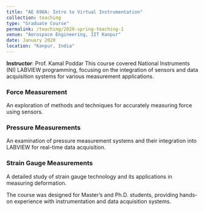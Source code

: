 ```yaml
---
title: "AE 698A: Intro to Virtual Instrumentation"
collection: teaching
type: "Graduate Course"
permalink: /teaching/2020-spring-teaching-1
venue: "Aerospace Engineering, IIT Kanpur"
date: January 2020
location: "Kanpur, India"
---
```


**Instructor**: Prof. Kamal Poddar
This course covered National Instruments (NI) LABVIEW programming, focusing on the integration of sensors and data acquisition systems for various measurement applications. 

### Force Measurement
An exploration of methods and techniques for accurately measuring force using sensors.

### Pressure Measurements
An examination of pressure measurement systems and their integration into LABVIEW for real-time data acquisition.

### Strain Gauge Measurements
A detailed study of strain gauge technology and its applications in measuring deformation.

The course was designed for Master’s and Ph.D. students, providing hands-on experience with instrumentation and data acquisition systems.
